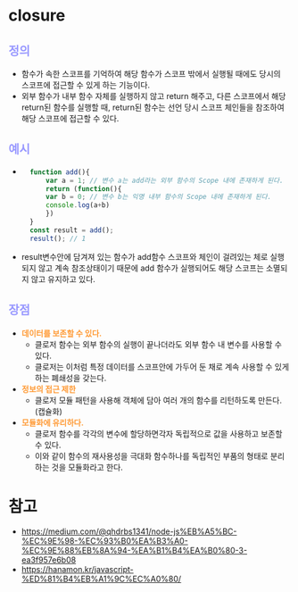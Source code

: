 # closure
## __<span style="color:#9999ff">정의</span>__
- 함수가 속한 스코프를 기억하여 해당 함수가 스코프 밖에서 실행될 때에도 당시의 스코프에 접근할 수 있게 하는 기능이다.
- 외부 함수가 내부 함수 자체를 실행하지 않고 return 해주고, 다른 스코프에서 해당return된 함수를 실행할 때, return된 함수는 선언 당시 스코프 체인들을 참조하여 해당 스코프에 접근할 수 있다.
## __<span style="color:#9999ff">예시</span>__
- ``` js
    function add(){
        var a = 1; // 변수 a는 add라는 외부 함수의 Scope 내에 존재하게 된다.
        return (function(){ 
        var b = 0; // 변수 b는 익명 내부 함수의 Scope 내에 존재하게 된다.
        console.log(a+b)
        })
    }
    const result = add();
    result(); // 1
- result변수안에 담겨져 있는 함수가 add함수 스코프와 체인이 걸려있는 체로 실행되지 않고 계속 참조상태이기 때문에 add 함수가 실행되어도 해당 스코프는 소멸되지 않고 유지하고 있다.
## __<span style="color:#9999ff">장점</span>__
- __<span style="color:#ff9933">데이터를 보존할 수 있다.</span>__
  - 클로저 함수는 외부 함수의 실행이 끝나더라도 외부 함수 내 변수를 사용할 수 있다.
  - 클로저는 이처럼 특정 데이터를 스코프안에 가두어 둔 채로 계속 사용할 수 있게하는 폐쇄성을 갖는다.
- __<span style="color:#ff9933">정보의 접근 제한</span>__
  - 클로저 모듈 패턴을 사용해 객체에 담아 여러 개의 함수를 리턴하도록 만든다.(캡슐화)
- __<span style="color:#ff9933">모듈화에 유리하다.</span>__
  - 클로저 함수를 각각의 변수에 할당하면각자 독립적으로 값을 사용하고 보존할 수 있다.
  - 이와 같이 함수의 재사용성을 극대화 함수하나를 독립적인 부품의 형태로 분리하는 것을 모듈화라고 한다.
# 참고 
- https://medium.com/@qhdrbs1341/node-js%EB%A5%BC-%EC%9E%98-%EC%93%B0%EA%B3%A0-%EC%9E%88%EB%8A%94-%EA%B1%B4%EA%B0%80-3-ea3f957e6b08
- https://hanamon.kr/javascript-%ED%81%B4%EB%A1%9C%EC%A0%80/
